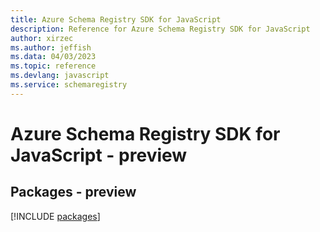 ```yaml
---
title: Azure Schema Registry SDK for JavaScript
description: Reference for Azure Schema Registry SDK for JavaScript
author: xirzec
ms.author: jeffish
ms.data: 04/03/2023
ms.topic: reference
ms.devlang: javascript
ms.service: schemaregistry
---
```

# Azure Schema Registry SDK for JavaScript - preview
## Packages - preview
[!INCLUDE [packages](schema-registry-index.md)]